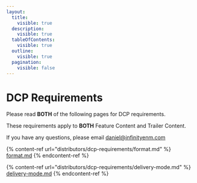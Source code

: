 ```yaml
---
layout:
  title:
    visible: true
  description:
    visible: true
  tableOfContents:
    visible: true
  outline:
    visible: true
  pagination:
    visible: false
---
```


# DCP Requirements

Please read **BOTH** of the following pages for DCP requirements.

These requirements apply to **BOTH** Feature Content and Trailer Content.

If you have any questions, please email [daniel@infinityenm.com](https://app.gitbook.com/o/Q5P8uLejyAw2ex7zC2og/s/6nsbrzHpS5oxe1uYFoX7/)



{% content-ref url="distributors/dcp-requirements/format.md" %}
[format.md](distributors/dcp-requirements/format.md)
{% endcontent-ref %}

{% content-ref url="distributors/dcp-requirements/delivery-mode.md" %}
[delivery-mode.md](distributors/dcp-requirements/delivery-mode.md)
{% endcontent-ref %}
